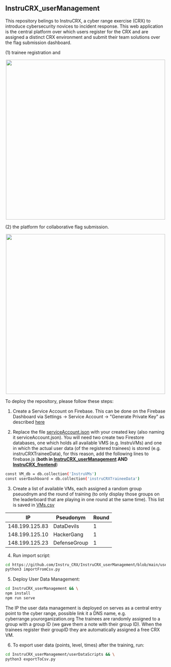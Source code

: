 ## InstruCRX_userManagement

This repository belings to InstruCRX, a cyber range exercise (CRX) to introduce cybersecurity novices to incident response. This web application is the central platform over which users register for the CRX and are assigned a distinct CRX environment and submit their team solutions over the flag submission dashboard.

(1) trainee registration and 


 <p align="center">
  <img src="https://github.com/InstruCRX/InstruCRX_userManagement/assets/56884203/4ebbef05-1827-4616-8a78-fecdf1ba3767" width="500" />
</p>




(2) the platform for collaborative flag submission.

 <p align="center">
  <img src="https://github.com/InstruCRX/InstruCRX_backend/assets/56884203/3fa1176f-2d14-4083-8236-8eb750fc00fa" width="500" />
</p>

To deploy the repository, please follow these steps:

1. Create a Service Account on Firebase. This can be done on the Firebase Dashboard via Settings -> Service Account -> "Generate Private Key" as described [here]( https://firebase.google.com/docs/admin/setup#python)

2. Replace the file [serviceAccount.json](https://github.com/InstruCRX/InstruCRX_frontend/blob/main/userDataScripts/serviceAccount.json) with your created key (also naming it serviceAccount.json). You will need two create two Firestore databases, one which holds all available VMS (e.g. InstruVMs) and one in which the actual user data (of the registered trainees) is stored (e.g. instruCRXTraineeData), for this reason, add the following lines to firebase.js (**both in [InstruCRX_userManagement](https://github.com/InstruCRX/InstruCRX_userManagement) AND [InstruCRX_frontend](https://github.com/InstruCRX/InstruCRX_frontend)**)

```bash
const VM_db = db.collection('InstruVMs')
const userDashboard = db.collection('instruCRXTraineeData')
 ``` 

3. Create a list of available VMs, each assigned a random group pseuodnym and the round of training (to only display those groups on the leaderboard that are playing in one round at the same time). This list is saved in [VMs.csv](https://github.com/Instru_CRX/InstruCRX_userManagement/blob/main/userDataScripts/VMs.csv)

|     IP        |  Pseudonym |    Round   |
|----------------------|------|--------|
|     148.199.125.83        |  DataDevils |    1   |
|     148.199.125.10        |   HackerGang  |    1   |
|     148.199.125.23       | DefenseGroup |    1   |


4. Run import script:
```bash
cd https://github.com/Instru_CRX/InstruCRX_userManagement/blob/main/userDataScripts/importFromCsv.py && \
python3 importFromCsv.py
 ```
 
5. Deploy User Data Management:
```bash
cd InstruCRX_userManagement && \
npm install
npm run serve
 ```
 
The IP the user data management is deployed on serves as a central entry point to the cyber range, possible link it a DNS name, e.g. cyberrange.yourorganization.org
The trainees are randomly assigned to a group with a group ID (we gave them a note with their group ID). When the trainees register their groupID they are automatically assigned a free CRX VM. 


6. To export user data (points, level, times) after the training, run:
 
 ```bash
cd InstruCRX_userManagement/userDataScripts && \
python3 exportToCsv.py
 ```




